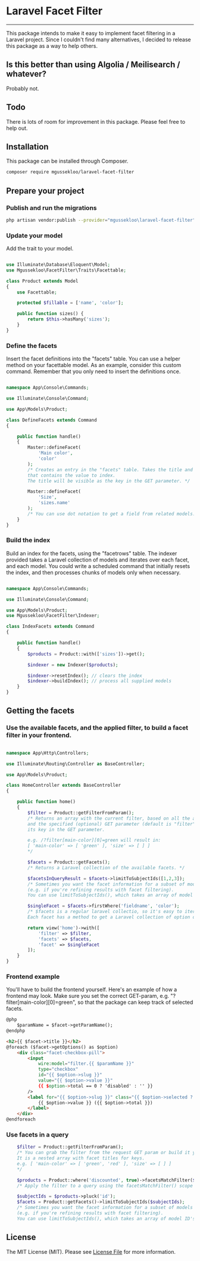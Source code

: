 # Laravel Facet Filter

---

This package intends to make it easy to implement facet filtering in a Laravel project.
Since I couldn't find many alternatives, I decided to release this package as a way to help others.

## Is this better than using Algolia / Meilisearch / whatever?

Probably not.

## Todo

There is lots of room for improvement in this package. Please feel free to help out.

## Installation

This package can be installed through Composer.

``` bash
composer require mgussekloo/laravel-facet-filter
```

## Prepare your project

### Publish and run the migrations

``` bash
php artisan vendor:publish --provider="mgussekloo\laravel-facet-filter"
```

### Update your model

Add the trait to your model.

``` php

use Illuminate\Database\Eloquent\Model;
use Mgussekloo\FacetFilter\Traits\Facettable;

class Product extends Model
{
    use Facettable;

	protected $fillable = ['name', 'color'];

	public function sizes() {
		return $this->hasMany('sizes');
	}
}

```

### Define the facets

Insert the facet definitions into the "facets" table. You can use a helper method on your facettable model. As an example, consider this custom command.
Remember that you only need to insert the definitions once.

``` php

namespace App\Console\Commands;

use Illuminate\Console\Command;

use App\Models\Product;

class DefineFacets extends Command
{

    public function handle()
    {
    	Master::defineFacet(
    		'Main color',
    		'color'
    	);
    	/* Creates an entry in the "facets" table. Takes the title and the field on the model
    	that contains the value to index.
    	The title will be visible as the key in the GET parameter. */

    	Master::defineFacet(
    		'Size',
    		'sizes.name'
    	);
    	/* You can use dot notation to get a field from related models. */
    }
}

```

### Build the index

Build an index for the facets, using the "facetrows" table. The indexer provided takes a Laravel collection of models and iterates over each facet, and each model.
You could write a scheduled command that initially resets the index, and then processes chunks of models only when necessary.

``` php

namespace App\Console\Commands;

use Illuminate\Console\Command;

use App\Models\Product;
use Mgussekloo\FacetFilter\Indexer;

class IndexFacets extends Command
{

    public function handle()
    {
    	$products = Product::with(['sizes'])->get();

        $indexer = new Indexer($products);

        $indexer->resetIndex(); // clears the index
        $indexer->buildIndex(); // process all supplied models
    }
}

```
## Getting the facets

### Use the available facets, and the applied filter, to build a facet filter in your frontend.

``` php

namespace App\Http\Controllers;

use Illuminate\Routing\Controller as BaseController;

use App\Models\Product;

class HomeController extends BaseController
{

	public function home()
	{
		$filter = Product::getFilterFromParam();
		/* Returns an array with the current filter, based on all the available facets for this model,
		and the specified (optional) GET parameter (default is "filter"). A facet's title is
		its key in the GET parameter.

		e.g. /?filter[main-color][0]=green will result in:
		[ 'main-color' => [ 'green' ], 'size' => [ ] ]
		*/

		$facets = Product::getFacets();
		/* Returns a Laravel collection of the available facets. */

		$facetsInQueryResult = $facets->limitToSubjectIds([1,2,3]);
		/* Sometimes you want the facet information for a subset of models
		(e.g. if you're refining results with facet filtering).
		You can use limitToSubjectIds(), which takes an array of model ID's. */

		$singleFacet = $facets->firstWhere('fieldname', 'color');
		/* $facets is a regular laravel collectio, so it's easy to iterate all of them, or find the one you need.
		Each facet has a method to get a Laravel collection of option objects, to help you build your frontend. */

		return view('home')->with([
			'filter' => $filter,
			'facets' => $facets,
			'facet' => $singleFacet
		]);
	}
}

```

### Frontend example

You'll have to build the frontend yourself. Here's an example of how a frontend may look.
Make sure you set the correct GET-param, e.g. "?filter[main-color][0]=green",
so that the package can keep track of selected facets.

``` html
@php
    $paramName = $facet->getParamName();
@endphp

<h2>{{ $facet->title }}</h2>
@foreach ($facet->getOptions() as $option)
    <div class="facet-checkbox-pill">
        <input
            wire:model="filter.{{ $paramName }}"
            type="checkbox"
            id="{{ $option->slug }}"
            value="{{ $option->value }}"
            {{ $option->total == 0 ? 'disabled' : '' }}
        />
        <label for="{{ $option->slug }}" class="{{ $option->selected ? 'selected' : '' }}">
            {{ $option->value }} ({{ $option->total }})
        </label>
    </div>
@endforeach
```

### Use facets in a query

``` php
	$filter = Product::getFilterFromParam();
	/* You can grab the filter from the request GET param or build it yourself.
	It is a nested array with facet titles for keys.
	e.g. [ 'main-color' => [ 'green', 'red' ], 'size' => [ ] ]
	*/

	$products = Product::where('discounted', true)->facetsMatchFilter($filter);
	/* Apply the filter to a query using the facetsMatchFilter() scope on the model */

	$subjectIds = $products->pluck('id');
	$facets = Product::getFacets()->limitToSubjectIds($subjectIds);
	/* Sometimes you want the facet information for a subset of models
	(e.g. if you're refining results with facet filtering).
	You can use limitToSubjectIds(), which takes an array of model ID's. */

```

## License

The MIT License (MIT). Please see [License File](LICENSE.md) for more information.

